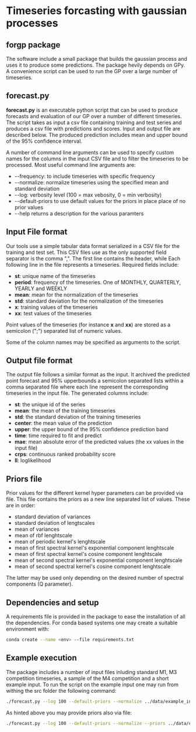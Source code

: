 # Timeseries forcasting with gaussian processes

## forgp package
The software include a small package that builds the gaussian process and uses it to produce some predictions. The package hevily depends on GPy. 
A convenience script can be used to run the GP over a large number of timeseries.

## **forecast&#46;py**
__forecast&#46;py__ is an executable python script that can be used to produce forecasts and evaluation of our GP over a number of different timeseries. The script takes as input a csv file containing training and test series and produces a csv file with predictions and scores. Input and output file are described below. 
The produced prediction includes mean and upper bound of the 95% confidence interval.

A number of command line arguments can be used to specify custom names for the columns in the input CSV file and to filter the timeseries to be processed. 
Most useful command line arguments are:

 * --frequency: to include timeseries with specific frequency
 * --normalize: normalize timeseries using the specified mean and standard deviation
 * --log: verbosity level (100 = max vebosity, 0 = min verbosity)
 * --default-priors to use default values for the priors in place place of no prior values
 * --help returns a description for the various paramters


## Input File format
Our tools use a simple tabular data format serialized in a CSV file for the training and test set.
This CSV files use as the only supported field separator is the comma ",". The first line contains the header, while Each following line in the file represents a timeseries. Required fields include:

 * __st__: unique name of the timeseries
 * __period__: frequency of the timeseries. One of MONTHLY, QUARTERLY, YEARLY and WEEKLY
 * __mean__: mean for the normalization of the timeseries
 * __std__: standard deviation for the normalization of the timeseries
 * __x__: training values of the timeseries
 * __xx__: test values of the timeseries

Point values of the timeseries (for instance __x__ and __xx__) are stored as a semicolon (";") separated list of numeric values. 

Some of the column names may be specified as arguments to the script.

## Output file format
The output file follows a similar format as the input. It archived the predicted point forecast and 95% upperbounds a semicolon separated lists within a comma separated file where each line represent the corresponding timeseries in the input file.
The generated columns include:

 * __st__: the unique id of the series
 * __mean__: the mean of the training timeseries
 * __std__: the standard deviation of the training timeseries
 * __center__: the mean value of the prediction
 * __upper__: the upper bound of the 95% confidence prediction band 
 * __time__: time required to fit and predict
 * __mae__: mean absolute error of the predicted values (the xx values in the input file)
 * __crps__: continuous ranked probability score
 * __ll__: loglikelihood 

## Priors file
Prior values for the different kernel hyper parameters can be provided via file. This file contains the priors as a new line separated list of values. These are in order:
    
 * standard deviation of variances 
 * standard deviation of lengtscales
 * mean of variances
 * mean of rbf lenghtscale 
 * mean of periodic kernel's lenghtscale
 * mean of first spectral kernel's exponential component lenghtscale
 * mean of first spectral kernel's cosine component lenghtscale
 * mean of second spectral kernel's exponential component lenghtscale
 * mean of second spectral kernel's cosine component lenghtscale
 
The latter may be used only depending on the desired number of spectral components (Q parameter).

## Dependencies and setup
A requirements file is provided in the package to ease the installation of all the dependencies. For conda based systems one may create a suitable environment with:

```sh 
conda create --name <env> --file requirements.txt
```

## Example execution
The package includes a number of input files inluding standard M1, M3 competition timeseries, a sample of the M4 competition and a short example input.
To run the script on the example input one may run from withing the src folder the following command:

```sh
./forecast.py --log 100 --default-priors --normalize ../data/example_input example_output
```

As hinted above you may provide priors also via file:

```sh
./forecast.py --log 100 --default-priors --normalize --priors ../data/example_priors ../data/example_input example_output
```
